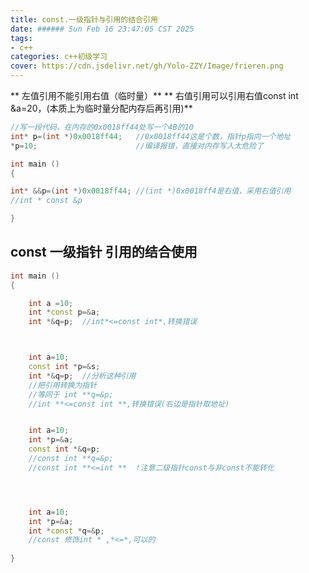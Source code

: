 ```yaml
---
title: const.一级指针与引用的结合引用
date: ###### Sun Feb 16 23:47:05 CST 2025
tags: 
- c++
categories: c++初级学习
cover: https://cdn.jsdelivr.net/gh/Yolo-ZZY/Image/frieren.png
---
```


** 左值引用不能引用右值（临时量）**
** 右值引用可以引用右值const int &a=20，(本质上为临时量分配内存后再引用)**

``` c++
//写一段代码，在内存的0x0018ff44处写一个4B的10
int* p=(int *)0x0018ff44;	//0x0018ff44这是个数，指针p指向一个地址
*p=10;						//编译报错，直接对内存写入太危险了
```
``` c++
int main ()
{

int* &&p=(int *)0x0018ff44;	//(int *)0x0018ff4是右值，采用右值引用
//int * const &p

}
```


## const 一级指针 引用的结合使用
``` c++
int main ()
{

    int a =10;
    int *const p=&a;
    int *&q=p;  //int*<=const int*,转换错误



    int a=10;
    const int *p=&s;
    int *&q=p;  //分析这种引用
    //把引用转换为指针
    //等同于 int **q=&p;
    //int **<=const int **,转换错误(右边是指针取地址)


    int a=10;
    int *p=&a;
    const int *&q=p;
    //const int **q=&p;
    //const int **<=int **  !注意二级指针const与非const不能转化




    int a=10;
    int *p=&a;
    int *const *q=&p;
    //const 修饰int * ,*<=*,可以的
    
}

```